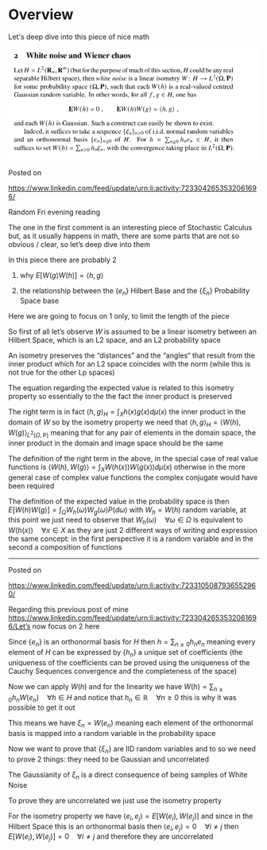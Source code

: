 # Overview 

Let's deep dive into this piece of nice math 

![alt text](image.png)

Posted on 

https://www.linkedin.com/feed/update/urn:li:activity:7233042653532061696/

Random Fri evening reading 

The one in the first comment is an interesting piece of Stochastic Calculus but, as it usually happens in math, there are some parts that are not so obvious / clear, so let’s deep dive into them 

In this piece there are probably 2 

1) why $E[W(g)W(h)] = \langle h,g \rangle$

2) the relationship between the $\{e_{n}\}$ Hilbert Base and the $\{\xi_{n}\}$ Probability Space base 

Here we are going to focus on 1 only, to limit the length of the piece

So first of all let’s observe $W$ is assumed to be a linear isometry between an Hilbert Space, which is an L2 space, and an L2 probability space 

An isometry preserves the “distances” and the “angles“ that result from the inner product which for an L2 space coincides with the norm (while this is not true for the other Lp spaces) 

The equation regarding the expected value is related to this isometry property so essentially to the the fact the inner product is preserved 

The right term is in fact $\langle h,g \rangle_{H} = \int_{X}h(x)g(x) d \mu(x)$ the inner product in the domain of $W$ so by the isometry property we need that $\langle h,g \rangle_{H} = \langle W(h), W(g) \rangle_{L^{2}(\Omega, \mathbb{P})}$  meaning that for any pair of elements in the domain space, the inner product in the domain and image space should be the same  

The definition of the right term in the above, in the special case of real value functions is $\langle W(h), W(g) \rangle = \int_{X} W(h(x)) W(g(x)) d \mu(x)$ otherwise in the more general case of complex value functions the complex conjugate would have been required

The definition of the expected value in the probability space is then $E[W(h)W(g)] = \int_{\Omega}W_{h}(\omega) W_{g}(\omega) P(d\omega)$ with $W_{h} = W(h)$ random variable, at this point we just need to observe that $W_{h}(\omega) \quad \forall \omega \in \Omega$ is equivalent to $W(h(x)) \quad \forall x \in X$ as they are just 2 different ways of writing and expression the same concept: in the first perspective it is a random variable and in the second a composition of functions 


---

Posted on 

https://www.linkedin.com/feed/update/urn:li:activity:7233105087936552960/

Regarding this previous post of mine  https://www.linkedin.com/feed/update/urn:li:activity:7233042653532061696/Let’s now focus on 2 here

Since $\{e_{n}\}$ is an orthonormal basis for $H$ then $h = \sum_{n \ge 0} h_{n} e_{n}$ meaning every element of $H$ can be expressed by $\{h_{n}\}$ a unique set of coefficients (the uniqueness of the coefficients can be proved using the uniqueness of the Cauchy Sequences convergence and the completeness of the space)

Now we can apply $W(h)$ and for the linearity we have $W(h) = \sum_{n \ge 0} h_{n} W(e_{n}) \quad \forall h \in H$ and notice that $h_{n} \in \mathbb{R} \quad \forall n \ge 0$ this is why it was possible to get it out 

This means we have $\xi_{n} = W(e_{n})$ meaning each element of the orthonormal basis is mapped into a random variable in the probability space 

Now we want to prove that $\{\xi_{n}\}$ are IID random variables and to so we need to prove 2 things: they need to be Gaussian and uncorrelated 

The Gaussianity of $\xi_{n}$ is a direct consequence of being samples of White Noise 

To prove they are uncorrelated we just use the isometry property 

For the isometry property we have $\langle e_{i}, e_{j} \rangle = E[W(e_{i}), W(e_{j})]$ and since in the Hilbert Space this is an orthonormal basis then $\langle e_{i}, e_{j} \rangle = 0 \quad \forall i \neq j$ then $E[W(e_{i}), W(e_{j})] = 0 \quad \forall i \neq j$ and therefore they are uncorrelated  





